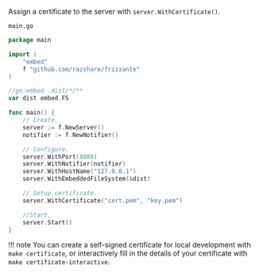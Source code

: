 Assign a certificate to the server with `server.WithCertificate()`.

`main.go`
```go
package main

import (
	"embed"
	f "github.com/razshare/frizzante"
)

//go:embed .dist/*/**
var dist embed.FS

func main() {
	// Create.
	server := f.NewServer()
	notifier := f.NewNotifier()

	// Configure.
	server.WithPort(8080)
	server.WithNotifier(notifier)
	server.WithHostName("127.0.0.1")
	server.WithEmbeddedFileSystem(&dist)

    // Setup certificate.
    server.WithCertificate("cert.pem", "key.pem")

	//Start.
	server.Start()
}
```

!!! note
    You can create a self-signed certificate for local development with `make certificate`, or interactively fill in the details of your certificate with `make certificate-interactive`.